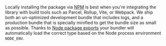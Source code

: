 Locally installing the package via [NPM](https://docs.npmjs.com/about-npm) is best when you're
integrating the library with build tools such as Parcel, Rollup, Vite, or Webpack. We ship both an
un-optimized development bundle that includes logs, and a production bundle that is specially
minified to get the bundle size as small as possible. Thanks to
[Node package exports](https://nodejs.org/api/packages.html#package-entry-points)
your bundler will automatically load the correct type based on the Node process environment `NODE_ENV`.
